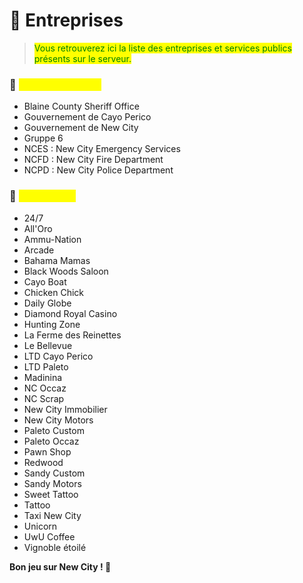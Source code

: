 # 🏢 Entreprises

> <mark style="color:green;">Vous retrouverez ici la liste des entreprises et services publics présents sur le serveur.</mark>

### 📣 <mark style="color:yellow;">Services publics</mark>

* Blaine County Sheriff Office <img src="../.gitbook/assets/image (42).png" alt="" data-size="line">
* Gouvernement de Cayo Perico <img src="../.gitbook/assets/image (62).png" alt="" data-size="line">
* Gouvernement de New City <img src="../.gitbook/assets/image (5).png" alt="" data-size="line">
* Gruppe 6 <img src="../.gitbook/assets/image (28).png" alt="" data-size="line">
* NCES : New City Emergency Services <img src="../.gitbook/assets/image (27).png" alt="" data-size="line">
* NCFD : New City Fire Department <img src="../.gitbook/assets/image (26).png" alt="" data-size="line">
* NCPD : New City Police Department <img src="../.gitbook/assets/image (25).png" alt="" data-size="line">

### &#x20;💼 <mark style="color:yellow;">Entreprises</mark>

* 24/7 <img src="../.gitbook/assets/image (35).png" alt="" data-size="line">
* All'Oro <img src="../.gitbook/assets/image (43).png" alt="" data-size="line">
* Ammu-Nation <img src="../.gitbook/assets/image (34).png" alt="" data-size="line">
* Arcade <img src="../.gitbook/assets/image (63).png" alt="" data-size="line">
* Bahama Mamas <img src="../.gitbook/assets/image (33).png" alt="" data-size="line">
* Black Woods Saloon <img src="../.gitbook/assets/image (39).png" alt="" data-size="line">
* Cayo Boat
* Chicken Chick
* Daily Globe <img src="../.gitbook/assets/image (44).png" alt="" data-size="line">
* Diamond Royal Casino <img src="../.gitbook/assets/image (45).png" alt="" data-size="line">
* Hunting Zone <img src="../.gitbook/assets/image (47).png" alt="" data-size="line">
* La Ferme des Reinettes <img src="../.gitbook/assets/image (48).png" alt="" data-size="line">
* Le Bellevue <img src="../.gitbook/assets/image (50).png" alt="" data-size="line">
* LTD Cayo Perico <img src="../.gitbook/assets/image (51).png" alt="" data-size="line">
* LTD Paleto <img src="../.gitbook/assets/image (4).png" alt="" data-size="line">
* Madinina <img src="../.gitbook/assets/image (52).png" alt="" data-size="line">
* NC Occaz
* NC Scrap <img src="../.gitbook/assets/image (53).png" alt="" data-size="line">
* New City Immobilier <img src="../.gitbook/assets/image (54).png" alt="" data-size="line">
* New City Motors <img src="../.gitbook/assets/image (3).png" alt="" data-size="line">
* Paleto Custom <img src="../.gitbook/assets/image (55).png" alt="" data-size="line">
* Paleto Occaz <img src="../.gitbook/assets/image (56).png" alt="" data-size="line">
* Pawn Shop <img src="../.gitbook/assets/image (57).png" alt="" data-size="line">
* Redwood
* Sandy Custom <img src="../.gitbook/assets/image (58).png" alt="" data-size="line">
* Sandy Motors <img src="../.gitbook/assets/image.png" alt="" data-size="line">
* Sweet Tattoo <img src="../.gitbook/assets/image (2).png" alt="" data-size="line">
* Tattoo
* Taxi New City <img src="../.gitbook/assets/image (59).png" alt="" data-size="line">
* Unicorn <img src="../.gitbook/assets/image (1).png" alt="" data-size="line">
* UwU Coffee <img src="../.gitbook/assets/image (61).png" alt="" data-size="line">
* Vignoble étoilé <img src="../.gitbook/assets/image (60).png" alt="" data-size="line">

**Bon jeu sur New City ! 🥳**

